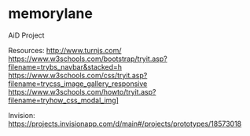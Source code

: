 # memorylane
AiD Project

Resources:
http://www.turnjs.com/
https://www.w3schools.com/bootstrap/tryit.asp?filename=trybs_navbar&stacked=h
https://www.w3schools.com/css/tryit.asp?filename=trycss_image_gallery_responsive
https://www.w3schools.com/howto/tryit.asp?filename=tryhow_css_modal_img]

Invision: https://projects.invisionapp.com/d/main#/projects/prototypes/18573018

